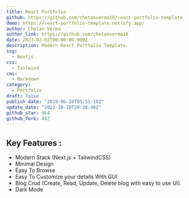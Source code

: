 ```yaml
---
title: React Portfolio
github: https://github.com/chetanverma16/react-portfolio-template
demo: https://react-portfolio-template.netlify.app/
author: Chetan Verma
author_link: https://github.com/chetanverma16
date: 2023-02-02T00:00:00.000Z
description: Modern React Portfolio Template.
ssg:
  - Nextjs
css:
  - Tailwind
cms:
  - Markdown
category:
  - Portfolio
draft: false
publish_date: "2019-06-20T05:51:10Z"
update_date: "2022-10-10T20:28:48Z"
github_star: 964
github_fork: 442
---
```


## Key Features :

- Modern Stack (Next.js + TailwindCSS)
- Minimal Design
- Easy To Browse
- Easy To Customize your details With GUI
- Blog Crud (Create, Read, Update, Delete blog with easy to use UI).
- Dark Mode

